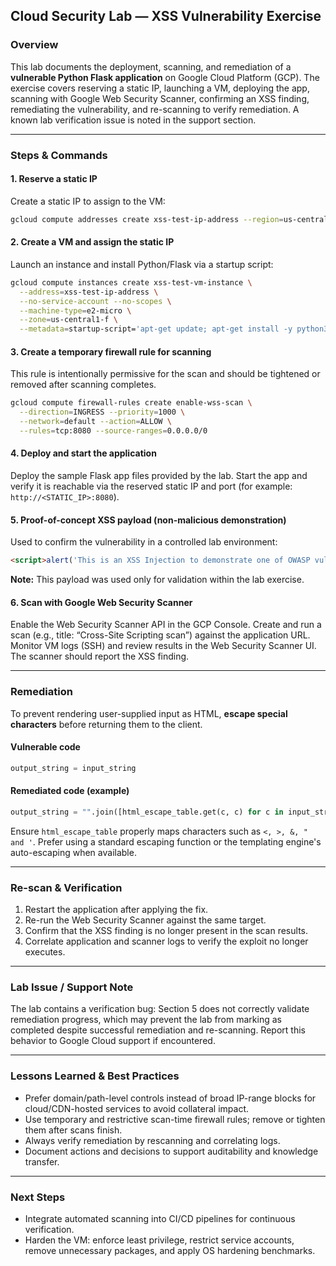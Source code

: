 ## Cloud Security Lab — XSS Vulnerability Exercise

### Overview

This lab documents the deployment, scanning, and remediation of a **vulnerable Python Flask application** on Google Cloud Platform (GCP). The exercise covers reserving a static IP, launching a VM, deploying the app, scanning with Google Web Security Scanner, confirming an XSS finding, remediating the vulnerability, and re-scanning to verify remediation. A known lab verification issue is noted in the support section.

-----

### Steps & Commands

#### 1\. Reserve a static IP

Create a static IP to assign to the VM:

```bash
gcloud compute addresses create xss-test-ip-address --region=us-central1
```

#### 2\. Create a VM and assign the static IP

Launch an instance and install Python/Flask via a startup script:

```bash
gcloud compute instances create xss-test-vm-instance \
  --address=xss-test-ip-address \
  --no-service-account --no-scopes \
  --machine-type=e2-micro \
  --zone=us-central1-f \
  --metadata=startup-script='apt-get update; apt-get install -y python3-flask'
```

#### 3\. Create a temporary firewall rule for scanning

This rule is intentionally permissive for the scan and should be tightened or removed after scanning completes.

```bash
gcloud compute firewall-rules create enable-wss-scan \
  --direction=INGRESS --priority=1000 \
  --network=default --action=ALLOW \
  --rules=tcp:8080 --source-ranges=0.0.0.0/0
```

#### 4\. Deploy and start the application

Deploy the sample Flask app files provided by the lab. Start the app and verify it is reachable via the reserved static IP and port (for example: `http://<STATIC_IP>:8080`).

#### 5\. Proof-of-concept XSS payload (non-malicious demonstration)

Used to confirm the vulnerability in a controlled lab environment:

```html
<script>alert('This is an XSS Injection to demonstrate one of OWASP vulnerabilities')</script>
```

**Note:** This payload was used only for validation within the lab exercise.

#### 6\. Scan with Google Web Security Scanner

Enable the Web Security Scanner API in the GCP Console. Create and run a scan (e.g., title: “Cross-Site Scripting scan”) against the application URL. Monitor VM logs (SSH) and review results in the Web Security Scanner UI. The scanner should report the XSS finding.

-----

### Remediation

To prevent rendering user-supplied input as HTML, **escape special characters** before returning them to the client.

#### Vulnerable code

```python
output_string = input_string
```

#### Remediated code (example)

```python
output_string = "".join([html_escape_table.get(c, c) for c in input_string])
```

Ensure `html_escape_table` properly maps characters such as `<, >, &, " and '`. Prefer using a standard escaping function or the templating engine's auto-escaping when available.

-----

### Re-scan & Verification

1.  Restart the application after applying the fix.
2.  Re-run the Web Security Scanner against the same target.
3.  Confirm that the XSS finding is no longer present in the scan results.
4.  Correlate application and scanner logs to verify the exploit no longer executes.

-----

### Lab Issue / Support Note

The lab contains a verification bug: Section 5 does not correctly validate remediation progress, which may prevent the lab from marking as completed despite successful remediation and re-scanning. Report this behavior to Google Cloud support if encountered.

-----

### Lessons Learned & Best Practices

  - Prefer domain/path-level controls instead of broad IP-range blocks for cloud/CDN-hosted services to avoid collateral impact.
  - Use temporary and restrictive scan-time firewall rules; remove or tighten them after scans finish.
  - Always verify remediation by rescanning and correlating logs.
  - Document actions and decisions to support auditability and knowledge transfer.

-----

### Next Steps 

  - Integrate automated scanning into CI/CD pipelines for continuous verification.
  - Harden the VM: enforce least privilege, restrict service accounts, remove unnecessary packages, and apply OS hardening benchmarks.

